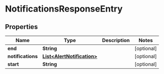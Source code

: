 # NotificationsResponseEntry

## Properties

| Name              | Type                                                      | Description | Notes      |
| ----------------- | --------------------------------------------------------- | ----------- | ---------- |
| **end**           | **String**                                                |             | [optional] |
| **notifications** | [**List&lt;AlertNotification&gt;**](AlertNotification.md) |             | [optional] |
| **start**         | **String**                                                |             | [optional] |
